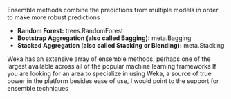 Ensemble methods combine the predictions from multiple models in order to make more robust
predictions
- **Random Forest:** trees.RandomForest
- **Bootstrap Aggregation (also called Bagging):** meta.Bagging
- **Stacked Aggregation (also called Stacking or Blending):** meta.Stacking

Weka has an extensive array of ensemble methods, perhaps one of the largest available across
all of the popular machine learning frameworks If you are looking for an area to specialize in
using Weka, a source of true power in the platform besides ease of use, I would point to the
support for ensemble techniques
